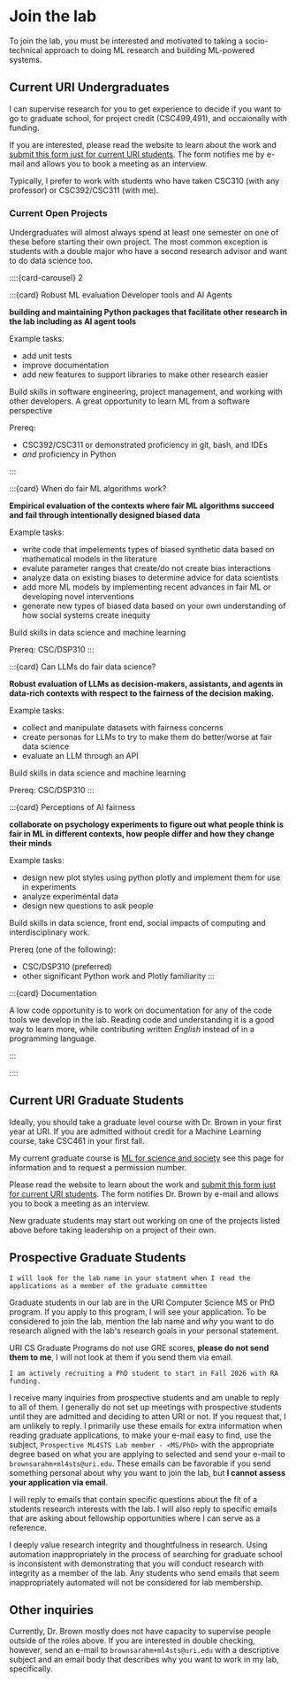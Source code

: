 # Join the lab

To join the lab, you must be interested and motivated to taking a socio-technical approach to doing ML research and building ML-powered systems. 

## Current URI Undergraduates

I can supervise research for you to get experience to decide if you want to go to graduate school, for project credit (CSC499,491), and occaionally with funding.  

If you are interested, please read the website to learn about the work and  [submit this form just for current URI students](https://forms.gle/u8JCvdRJaYLbc4To7). The form notifies me by e-mail and allows you to book a meeting as an interview.


Typically, I prefer to work with students who have taken CSC310  (with any professor) or CSC392/CSC311 (with me). 

### Current Open Projects

Undergraduates will almost always spend at least one semester on one of these before starting their own project. The most common exception is students with a double major who have a second research advisor and want to do data science too. 

::::{card-carousel} 2

:::{card} Robust ML evaluation Developer tools and AI Agents

**building and maintaining Python packages that facilitate other research in the lab including as AI agent tools**

Example tasks:
- add unit tests
- improve documentation
- add new features to support libraries to make other research easier

Build skills in software engineering, project management, and working with other developers. A great opportunity to learn ML from a software perspective

Prereq: 
- CSC392/CSC311 or demonstrated proficiency in git, bash, and IDEs
- *and* proficiency in Python

:::

:::{card} When do fair ML algorithms work? 

**Empirical evaluation of the contexts where fair ML algorithms succeed and fail through intentionally designed biased data**

Example tasks: 
- write code that impelements types of biased synthetic data based on mathematical models in the literature
- evalute parameter ranges that create/do not create bias interactions
- analyze data on existing biases to determine advice for data scientists
- add more ML models by implementing recent advances in fair ML or developing novel interventions
- generate new types of biased data based on your own understanding of how social systems create inequity

Build skills in data science and machine learning

Prereq: CSC/DSP310
:::

:::{card} Can LLMs do fair data science? 

**Robust evaluation of LLMs as decision-makers, assistants, and agents in data-rich contexts with respect to the fairness of the decision making.**

Example tasks: 
- collect and manipulate datasets with fairness concerns
- create personas for LLMs to try to make them do better/worse at fair data science
- evaluate an LLM through an API

Build skills in data science and machine learning

Prereq: CSC/DSP310
:::


:::{card} Perceptions of AI fairness

**collaborate on psychology experiments to figure out what people think is fair in ML in different contexts, how people differ and how they change their minds**

Example tasks:
- design new plot styles using python plotly and implement them for use in experiments
- analyze experimental data
- design new questions to ask people

Build skills in data science, front end, social impacts of computing and interdisciplinary work. 

Prereq (one of the following):
- CSC/DSP310 (preferred)
- other significant Python work and Plotly familiarity
:::



:::{card} Documentation

A low code opportunity is to work on documentation for any of the code tools we develop in the lab. Reading code and understanding it is a good way to learn more, while contributing
written *English* instead of in a programming language.

:::

::::


<!---
:::{card} Data Empowerment for Election workers

**collaborate with Industrial Enginers to help election workers learn data science skills by designing a short workshop**

Example Tasks:
- clean example datasets for the lesson
- examine candidate  data sets to help decide what examples to use in the lesson
- design practice problems with example datasets
- write explanations for necessary code structures
- write and test setup instructions


Prereq:
- CSC/DSP310 or STA/DSP305
- experience as a TA (preferred)
:::
--->

## Current URI Graduate Students

Ideally, you should take a graduate level course with Dr. Brown in your first year at URI.  If you are admitted without credit for a Machine Learning course, take CSC461 in your first fall.

My current graduate course is [ML for science and society](https://ml4scisoc.github.io/about.html) see this page for information and to request a permission number. 

Please read the website to learn about the work and  [submit this form just for current URI students](https://forms.gle/u8JCvdRJaYLbc4To7). The form notifies Dr. Brown by e-mail and allows you to book a meeting as an interview.

New graduate students may start out working on one of the projects listed above before taking leadership on a project of their own. 

## Prospective Graduate Students

```{tip}
I will look for the lab name in your statment when I read the applications as a member of the graduate committee
```

Graduate students in our lab are in the URI Computer Science MS or PhD program. If you apply to this program, I will see your application. To be considered to join the lab, mention the lab name and *why* you want to do research aligned with the lab's research goals in your personal statement.  


URI CS Graduate Programs do not use GRE scores, **please do not send them to me**, I will not look at them if you send them via email.  

```{important}
I am actively recruiting a PhD student to start in Fall 2026 with RA funding. 
```

I receive many inquiries from prospective students and am unable to reply to all of them.  I generally do not set up meetings with prospective students until they are admitted and deciding to atten URI or not. If you request that, I am unlikely to reply. I primarily use these emails for extra information when reading graduate applications, to make your e-mail easy to find, use the subject, `Prospective ML4STS Lab member - <MS/PhD>` with the appropriate degree based on what you are applying to selected and send your e-mail to `brownsarahm+ml4sts@uri.edu`.  These emails can be favorable if you send something personal about why you want to join the lab, but **I cannot assess your application via email**.

I will reply to emails that contain specific questions about the fit of a students research interests with the lab. I will also reply to specific emails that are asking about fellowship opportunities where I can serve as a reference. 

I deeply value research integrity and thoughtfulness in research. Using automation inappropriately in the process of searching for graduate school is inconsistent with demonstrating that you will conduct research with integrity as a member of the lab. Any students who send emails that seem inappropriately automated will not be considered for lab membership. 



## Other inquiries

Currently, Dr. Brown mostly does not have capacity to supervise people outside of the roles above.  If you are interested in double checking, however, send an e-mail to `brownsarahm+ml4sts@uri.edu` with a descriptive subject and an email body that describes why you want to work in my lab, specifically. 
